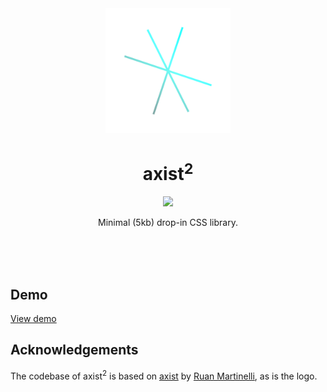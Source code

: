 <div align="center">
    <img src="./logo.png" width="200" height="200" />
    <h1>axist<sup>2</sup></h1>
    <p>
        <img src="https://github.com/ruanmartinelli/axist/workflows/build/badge.svg" />
    </p>
    <p>Minimal (5kb) drop-in CSS library.</p>
    <br>
    <br>
    <br>
</div>

## Demo

[View demo](https://theresnotime.github.io/axist2/)
<!---
## Installation

Import in your HTML:

```html
<link rel="stylesheet" href="https://unpkg.com/axist@latest/dist/axist.min.css" />
```

With npm:

```bash
npm i axist

# import '../node_modules/axist/dist/axist.min.css'
```
-->
## Acknowledgements
The codebase of axist<sup>2</sup> is based on [axist](#) by [Ruan Martinelli](https://github.com/ruanmartinelli), as is
the logo.